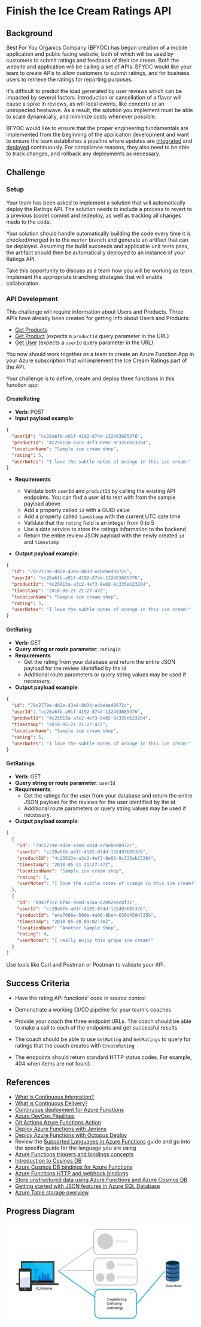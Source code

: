 # Finish the Ice Cream Ratings API

## Background

Best For You Organics Company (BFYOC) has begun creation of a mobile application and public facing website, both of which will be used by customers to submit ratings and feedback of their ice cream. Both the website and application will be calling a set of APIs. BFYOC would like your team to create APIs to allow customers to submit ratings, and for business users to retrieve the ratings for reporting purposes.

It's difficult to predict the load generated by user reviews which can be impacted by several factors. Introduction or cancellation of a flavor
will cause a spike in reviews, as will local events, like concerts or an unexpected heatwave. As a result, the solution you implement must be able to scale dynamically, and minimize costs whenever possible.

BFYOC would like to ensure that the proper engineering fundamentals are implemented from the beginning of the application development and want to ensure the team establishes a pipeline where updates are [integrated](https://docs.microsoft.com/azure/devops/learn/what-is-continuous-integration/) and [deployed](https://docs.microsoft.com/azure/devops/learn/what-is-continuous-delivery/) continuously. For compliance reasons, they also need to be able to track changes, and rollback any deployments as necessary.

## Challenge

### Setup

Your team has been asked to implement a solution that will automatically deploy the Ratings API. The solution needs to include a process to revert to a previous (code) commit and redeploy, as well as tracking all changes made to the code.

Your solution should handle automatically building the code every time it is checked/merged in to the `master` branch and generate an artifact that can be deployed. Assuming the build succeeds and applicable unit tests pass, the artifact should then be automatically deployed to an instance of your Ratings API.

Take this opportunity to discuss as a team how you will be working as team. Implement the appropriate branching strategies that will enable collaboration.

### API Development

This challenge will require information about Users and Products. Three APIs have already been created for getting info about Users and Products:

* [Get Products](https://serverlessohproduct.azurewebsites.net/api/GetProducts)
* [Get Product](https://serverlessohproduct.azurewebsites.nett/api/GetProduct) (expects a `productId` query parameter in the URL)
* [Get User](https://serverlessohproduct.azurewebsites.net/api/GetUser) (expects a `userId` query parameter in the URL)

You now should work together as a team to create an Azure Function App in your Azure subscription that will implement the Ice Cream Ratings part of the API.

Your challenge is to define, create and deploy three functions in this function app:

#### CreateRating

* **Verb**: POST
* **Input payload example**:

```JSON
{
  "userId": "cc20a6fb-a91f-4192-874d-132493685376",
  "productId": "4c25613a-a3c2-4ef3-8e02-9c335eb23204",
  "locationName": "Sample ice cream shop",
  "rating": 5,
  "userNotes": "I love the subtle notes of orange in this ice cream!"
}
```

* **Requirements**
    * Validate both `userId` and `productId` by calling the existing API endpoints. You can find a user id to test with from the sample payload above
    * Add a property called `id` with a GUID value
    * Add a property called `timestamp` with the current UTC date time
    * Validate that the `rating` field is an integer from 0 to 5
    * Use a data service to store the ratings information to the backend
    * Return the entire review JSON payload with the newly created `id` and `timestamp`

* **Output payload example**:

```JSON
{
  "id": "79c2779e-dd2e-43e8-803d-ecbebed8972c",
  "userId": "cc20a6fb-a91f-4192-874d-132493685376",
  "productId": "4c25613a-a3c2-4ef3-8e02-9c335eb23204",
  "timestamp": "2018-05-21 21:27:47Z",
  "locationName": "Sample ice cream shop",
  "rating": 5,
  "userNotes": "I love the subtle notes of orange in this ice cream!"
}
```

#### GetRating

* **Verb**: GET
* **Query string or route parameter**: `ratingId`
* **Requirements**
    * Get the rating from your database and return the entire JSON payload for the review identified by the id
    * Additional route parameters or query string values may be used if necessary.
* **Output payload example**:

```JSON
{
  "id": "79c2779e-dd2e-43e8-803d-ecbebed8972c",
  "userId": "cc20a6fb-a91f-4192-874d-132493685376",
  "productId": "4c25613a-a3c2-4ef3-8e02-9c335eb23204",
  "timestamp": "2018-05-21 21:27:47Z",
  "locationName": "Sample ice cream shop",
  "rating": 5,
  "userNotes": "I love the subtle notes of orange in this ice cream!"
}
```

#### GetRatings

* **Verb**: GET
* **Query string or route parameter**: `userId`
* **Requirements**
    * Get the ratings for the user from your database and return the entire JSON payload for the reviews for the user identified by the id.
    * Additional route parameters or query string values may be used if necessary.
* **Output payload example**:

``` JSON
[
  {
    "id": "79c2779e-dd2e-43e8-803d-ecbebed8972c",
    "userId": "cc20a6fb-a91f-4192-874d-132493685376",
    "productId": "4c25613a-a3c2-4ef3-8e02-9c335eb23204",
    "timestamp": "2018-05-21 21:27:47Z",
    "locationName": "Sample ice cream shop",
    "rating": 5,
    "userNotes": "I love the subtle notes of orange in this ice cream!"
  },
  {
    "id": "8947f7cc-6f4c-49ed-a7aa-62892eac8f31",
    "userId": "cc20a6fb-a91f-4192-874d-132493685376",
    "productId": "e4e7068e-500e-4a00-8be4-630d4594735b",
    "timestamp": "2018-05-20 09:02:30Z",
    "locationName": "Another Sample Shop",
    "rating": 4,
    "userNotes": "I really enjoy this grape ice cream!"
  }
]
```

Use tools like Curl and Postman or Postman to validate your API.


## Success Criteria

* Have the rating API functions' code in source control

* Demonstrate a working CI/CD pipeline for your team's coaches

* Provide your coach the three endpoint URLs. The coach should be able to make a call to each of the endpoints and get successful results

* The coach should be able to use `GetRating` and `GetRatings` to query for ratings that the coach creates with `CreateRating`

* The endpoints should return standard HTTP status codes. For example, 404 when items are not found.

## References

* [What is Continuous Integration?](https://docs.microsoft.com/azure/devops/learn/what-is-continuous-integration/)
* [What is Continuous Delivery?](https://docs.microsoft.com/azure/devops/learn/what-is-continuous-delivery/)
* [Continuous deployment for Azure Functions](https://docs.microsoft.com/azure/azure-functions/functions-continuous-deployment)
* [Azure DevOps Pipelines](https://docs.microsoft.com/azure/devops/pipelines/get-started/?view=azure-devops)
* [Git Actions Azure Functions Action](https://github.com/marketplace/actions/azure-functions-action)
* [Deploy Azure Functions with Jenkins](https://docs.microsoft.com/azure/jenkins/jenkins-azure-functions-deploy)
* [Deploy Azure Functions with Octopus Deploy](https://octopus.com/blog/azure-functions)
* Review the [Supported Languages in Azure Functions](https://docs.microsoft.com/azure/azure-functions/supported-languages)
  guide and go into the specific guide for the language you are using
* [Azure Functions triggers and bindings concepts](https://docs.microsoft.com/azure/azure-functions/functions-triggers-bindings)
* [Introduction to Cosmos DB](https://docs.microsoft.com/azure/cosmos-db/introduction)
* [Azure Cosmos DB bindings for Azure Functions](https://docs.microsoft.com/azure/azure-functions/functions-bindings-cosmosdb-v2)
* [Azure Functions HTTP and webhook bindings](https://docs.microsoft.com/azure/azure-functions/functions-bindings-http-webhook)
* [Store unstructured data using Azure Functions and Azure Cosmos DB](https://docs.microsoft.com/azure/azure-functions/functions-integrate-store-unstructured-data-cosmosdb)
* [Getting started with JSON features in Azure SQL Database](https://docs.microsoft.com/azure/sql-database/sql-database-json-features)
* [Azure Table storage overview](https://docs.microsoft.com/azure/cosmos-db/table-storage-overview)

## Progress Diagram

![Ratings API progress diagram](../../images/ratings-api-progress-diagram.jpg)
